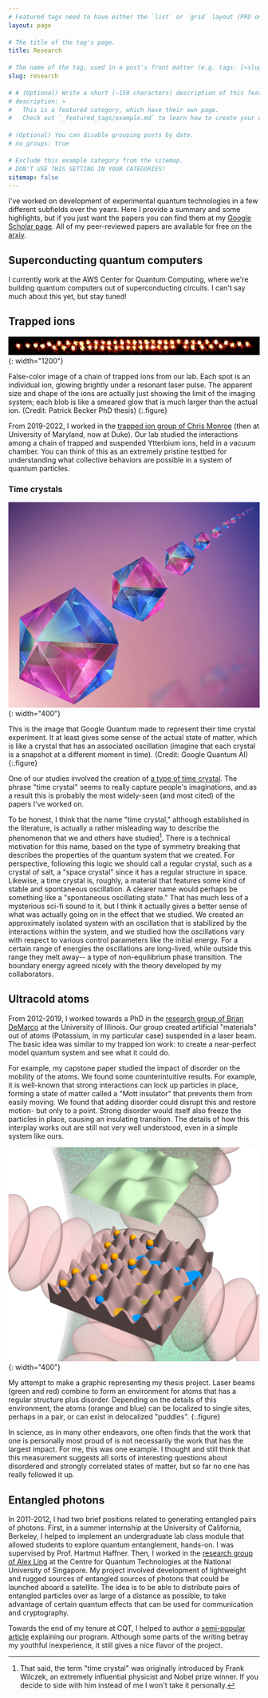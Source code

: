 ```yaml
---
# Featured tags need to have either the `list` or `grid` layout (PRO only).
layout: page

# The title of the tag's page.
title: Research

# The name of the tag, used in a post's front matter (e.g. tags: [<slug>]).
slug: research

# # (Optional) Write a short (~150 characters) description of this featured tag.
# description: >
#   This is a featured category, which have their own page.
#   Check out `_featured_tags/example.md` to learn how to create your own.

# (Optional) You can disable grouping posts by date.
# no_groups: true

# Exclude this example category from the sitemap.
# DON'T USE THIS SETTING IN YOUR CATEGORIES!
sitemap: false
---
```

I've worked on development of experimental quantum technologies in a few different subfields over the years. Here I provide a summary and some highlights, but if you just want the papers you can find them at my [Google Scholar page](https://scholar.google.com/citations?user=wsl7rBYAAAAJ). All of my peer-reviewed papers are available for free on the [arxiv](https://arxiv.org/).

## Superconducting quantum computers
I currently work at the AWS Center for Quantum Computing, where we're building quantum computers out of superconducting circuits. I can't say much about this yet, but stay tuned!

## Trapped ions
![Full-width image](/assets/img/research/ions.png){: width="1200"}

False-color image of a chain of trapped ions from our lab. Each spot is an individual ion, glowing brightly under a resonant laser pulse. The apparent size and shape of the ions are actually just showing the limit of the imaging system; each blob is like a smeared glow that is much larger than the actual ion.  (Credit: Patrick Becker PhD thesis)
{:.figure}

From 2019-2022, I worked in the [trapped ion group of Chris Monroe](https://iontrap.duke.edu/) (then at University of Maryland, now at Duke). Our lab studied the interactions among a chain of trapped and suspended Ytterbium ions, held in a vacuum chamber. You can think of this as an extremely pristine testbed for understanding what collective behaviors are possible in a system of quantum particles.

### Time crystals

![Full-width image](/assets/img/research/an-infinite-looking-row-of-pink-and-blue-crystals.webp){: width="400"}

This is the image that Google Quantum made to represent their time crystal experiment. It at least gives some sense of the actual state of matter, which is like a crystal that has an associated oscillation (imagine that each crystal is a snapshot at a different moment in time). (Credit: Google Quantum AI)
{:.figure}

One of our studies involved the creation of [a type of time crystal](https://arxiv.org/abs/2102.01695). The phrase "time crystal" seems to really capture people's imaginations, and as a result this is probably the most widely-seen (and most cited) of the papers I've worked on.

To be honest, I think that the name "time crystal," although established in the literature, is actually a rather misleading way to describe the phenomenon that we and others have studied[^1]. There is a technical motivation for this name, based on the type of symmetry breaking that describes the properties of the quantum system that we created. For perspective, following this logic we should call a regular crystal, such as a crystal of salt, a "space crystal" since it has a regular structure in space. Likewise, a time crystal is, roughly, a material that features some kind of stable and spontaneous oscillation. A clearer name would perhaps be something like a "spontaneous oscillating state." That has much less of a mysterious sci-fi sound to it, but I think it actually gives a better sense of what was actually going on in the effect that we studied. We created an approximately isolated system with an oscillation that is stabilized by the interactions within the system, and we studied how the oscillations vary with respect to various control parameters like the initial energy. For a certain range of energies the oscillations are long-lived, while outside this range they melt away-- a type of non-equilibrium phase transition. The boundary energy agreed nicely with the theory developed by my collaborators.

## Ultracold atoms
From 2012-2019, I worked towards a PhD in the [research group of Brian DeMarco](https://research.physics.illinois.edu/demarco/) at the University of Illinois. Our group created artificial "materials" out of atoms (Potassium, in my particular case) suspended in a laser beam. The basic idea was similar to my trapped ion work: to create a near-perfect model quantum system and see what it could do.

For example, my capstone paper studied the impact of disorder on the mobility of the atoms. We found some counterintuitive results. For example, it is well-known that strong interactions can lock up particles in place, forming a state of matter called a "Mott insulator" that prevents them from easily moving. We found that adding disorder could disrupt this and restore motion- but only to a point. Strong disorder would itself also freeze the particles in place, causing an insulating transition. The details of how this interplay works out are still not very well understood, even in a simple system like ours.

![Full-width image](/assets/img/research/DoubDisorderLarge.png){: width="400"}

My attempt to make a graphic representing my thesis project. Laser beams (green and red) combine to form an environment for atoms that has a regular structure plus disorder. Depending on the details of this environment, the atoms (orange and blue) can be localized to single sites, perhaps in a pair, or can exist in delocalized "puddles".
{:.figure}

In science, as in many other endeavors, one often finds that the work that one is personally most proud of is not necessarily the work that has the largest impact. For me, this was one example. I thought and still think that this measurement suggests all sorts of interesting questions about disordered and strongly correlated states of matter, but so far no one has really followed it up.

## Entangled photons
In 2011-2012, I had two brief positions related to generating entangled pairs of photons. First, in a summer internship at the University of California, Berkeley, I helped to implement an undergraduate lab class module that allowed students to explore quantum entanglement, hands-on. I was supervised by Prof. Hartmut Haffner. Then, I worked in the [research group of Alex Ling](https://sites.google.com/site/phylej/) at the Centre for Quantum Technologies at the National University of Singapore. My project involved development of lightweight and rugged sources of entangled sources of photons that could be launched aboard a satellite. The idea is to be able to distribute pairs of entangled particles over as large of a distance as possible, to take advantage of certain quantum effects that can be used for communication and cryptography.

Towards the end of my tenure at CQT, I helped to author a [semi-popular article](https://pure.strath.ac.uk/ws/portalfiles/portal/64830445/Morong_etal_QO_2012_Quantum_optics_for_space.pdf) explaining our program. Although some parts of the writing betray my youthful inexperience, it still gives a nice flavor of the project.

[^1]: That said, the term "time crystal" was originally introduced by Frank Wilczek, an extremely influential physicist and Nobel prize winner. If you decide to side with him instead of me I won't take it personally.